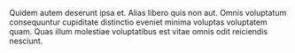Quidem autem deserunt ipsa et.
Alias libero quis non aut.
Omnis voluptatum consequuntur cupiditate distinctio eveniet minima voluptas voluptatem quam.
Quas illum molestiae voluptatibus est vitae omnis odit reiciendis nesciunt.